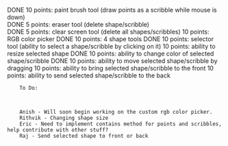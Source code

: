 DONE    10 points: paint brush tool (draw points as a scribble while mouse is down)     
DONE    5 points: eraser tool (delete shape/scribble)                                   
DONE    5 points: clear screen tool (delete all shapes/scribbles)
        10 points: RGB color picker
DONE    10 points: 4 shape tools
DONE    10 points: selector tool (ability to select a shape/scribble by clicking on it)
        10 points: ability to resize selected shape
DONE    10 points: ability to change color of selected shape/scribble
DONE    10 points: ability to move selected shape/scribble by dragging
        10 points: ability to bring selected shape/scribble to the front
        10 points: ability to send selected shape/scribble to the back

        To Do:

        

        Anish - Will soon begin working on the custom rgb color picker.
        Rithvik - Changing shape size
        Eric - Need to implement contains method for points and scribbles, help contribute with other stuff?
        Raj - Send selected shape to front or back
